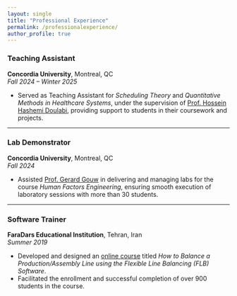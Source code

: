 ```yaml
---
layout: single
title: "Professional Experience"
permalink: /professionalexperience/
author_profile: true
---
```


### Teaching Assistant  
**Concordia University**, Montreal, QC  
*Fall 2024 – Winter 2025*  
- Served as Teaching Assistant for *Scheduling Theory* and *Quantitative Methods in Healthcare Systems*, under the supervision of [Prof. Hossein Hashemi Doulabi](https://www.concordia.ca/faculty/hossein-hashemidoulabi.html), providing support to students in their coursework and projects.

---

### Lab Demonstrator  
**Concordia University**, Montreal, QC  
*Fall 2024*  
- Assisted [Prof. Gerard Gouw](https://www.concordia.ca/faculty/gerard-gouw.html) in delivering and managing labs for the course *Human Factors Engineering*, ensuring smooth execution of laboratory sessions with more than 30 students.

---

### Software Trainer  
**FaraDars Educational Institution**, Tehran, Iran  
*Summer 2019*  
- Developed and designed an [online course](https://faradars.org/courses/fvor9802-balancing-in-production-and-assembly-line-using-flexible-line-balancing) titled *How to Balance a Production/Assembly Line using the Flexible Line Balancing (FLB) Software*.  
- Facilitated the enrollment and successful completion of over 900 students in the course.
